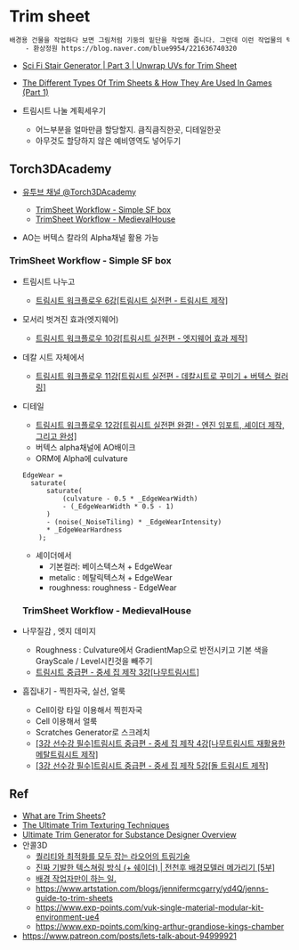 # Trim sheet



``` txt
배경용 건물을 작업하다 보면 그림처럼 기둥의 밑단을 작업해 줍니다. 그런데 이런 작업물의 텍스쳐는 필연적으로 가로로 긴 직사각형이 됩니다. 게임용 텍스쳐는 가능한한 정사각형이 되는게 좋으므로 이렇게 가로로 긴 텍스쳐를 따로 모아 아래처럼 만들어 줍니다.
    - 환상정원 https://blog.naver.com/blue9954/221636740320
```

- [Sci Fi Stair Generator | Part 3 | Unwrap UVs for Trim Sheet](https://www.youtube.com/watch?v=cZYVdJLaDek)
- [The Different Types Of Trim Sheets & How They Are Used In Games (Part 1)](https://www.youtube.com/watch?v=Y4cZbi8Mvxg)

- 트림시트 나눌 계획세우기
  - 어느부분을 얼마만큼 할당할지. 큼직큼직한곳, 디테일한곳
  - 아무것도 할당하지 않은 예비영역도 넣어두기

## Torch3DAcademy

- [유투브 채널 @Torch3DAcademy](https://www.youtube.com/@Torch3DAcademy/)
  - [TrimSheet Workflow - Simple SF box](https://www.youtube.com/playlist?list=PLSFzUDFhjXd4HwJU5n9PQQfnIsWYpSf_J)
  - [TrimSheet Workflow - MedievalHouse](https://www.youtube.com/playlist?list=PLSFzUDFhjXd7AfreG9nhhY3in29F_VklR)

- AO는 버텍스 칼라의 Alpha채널 활용 가능


### TrimSheet Workflow - Simple SF box

- 트림시트 나누고
  - [트림시트 워크플로우 6강[트림시트 실전편 - 트림시트 제작]](https://www.youtube.com/watch?v=PwLgevQw6FM)
- 모서리 벗겨진 효과(엣지웨어)
  - [트림시트 워크플로우 10강[트림시트 실전편 - 엣지웨어 효과 제작]](https://www.youtube.com/watch?v=2qxof_B8Mdo)
- 데칼 시트 자체에서 
  - [트림시트 워크플로우 11강[트림시트 실전편 - 데칼시트로 꾸미기 + 버텍스 컬러링]](https://www.youtube.com/watch?v=viRjuVgl31k)
- 디테일
  - [트림시트 워크플로우 12강[트림시트 실전편 완결! - 엔진 임포트, 셰이더 제작, 그리고 완성]](https://www.youtube.com/watch?v=aa34tPAh_XQ)
  - 버텍스 alpha채널에 AO배이크
  - ORM에 Alpha에 culvature
  ``` hlsl
  EdgeWear = 
    saturate(
        saturate(
            (culvature - 0.5 * _EdgeWearWidth)
            - (_EdgeWearWidth * 0.5 - 1)
        )
        - (noise(_NoiseTiling) * _EdgeWearIntensity)
        * _EdgeWearHardness
      );
  ```
  - 셰이더에서
    - 기본컬러: 베이스텍스쳐 + EdgeWear
    - metalic : 메탈릭텍스쳐 + EdgeWear
    - roughness: roughness - EdgeWear

  ### TrimSheet Workflow - MedievalHouse




- 나무질감 , 엣지 데미지
  - Roughness : Culvature에서 GradientMap으로 반전시키고 기본 색을 GrayScale / Level시킨것을 빼주기
  - [트림시트 중급편 - 중세 집 제작 3강[나무트림시트]](https://www.youtube.com/watch?v=sIsOk2-ie8Q)
- 흠집내기 - 찍힌자국, 실선, 얼룩
  - Cell이랑 타일 이용해서 찍힌자국
  - Cell 이용해서 얼룩
  - Scratches Generator로 스크레치
  - [[3강 선수강 필수]트림시트 중급편 - 중세 집 제작 4강[나무트림시트 재활용한 메탈트림시트 제작]](https://www.youtube.com/watch?v=DuMt_jMMG2M)
  - [[3강 선수강 필수]트림시트 중급편 - 중세 집 제작 5강[돌 트림시트 제작]](https://www.youtube.com/watch?v=DpOIaHyloww)


## Ref

- [What are Trim Sheets?](https://youtu.be/uUJShalzWy8?si=izKJ28MLf0ZXhIUH)
- [The Ultimate Trim Texturing Techniques](https://gdcvault.com/play/1022324/The-Ultimate-Trim-Texturing-Techniques)
- [Ultimate Trim Generator for Substance Designer Overview](https://youtu.be/-zWdwo-azfA?si=CFKJq2gTdgwMlWWo)
- 안콜3D
  - [퀄리티와 최적화를 모두 잡는 라오어의 트림기술](https://youtu.be/QwgxX0pB-Bo?si=GGWJul0HjY9ht-Pd)
  - [진짜 기발한 텍스쳐링 방식 (+ 쉐이더) | 전천후 배경모델러 메가리기 [5부]](https://youtu.be/oLV7nExQ0AY?si=uYpPfOxQZm7De2tG)
  - [배경 작업자만이 하는 일.](https://youtu.be/KX6CWEvlmJ4?si=GZuU-PIEEdN38LOb)
  - <https://www.artstation.com/blogs/jennifermcgarry/yd4Q/jenns-guide-to-trim-sheets>
  - <https://www.exp-points.com/vuk-single-material-modular-kit-environment-ue4>
  - <https://www.exp-points.com/king-arthur-grandiose-kings-chamber>
- <https://www.patreon.com/posts/lets-talk-about-94999921>








